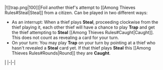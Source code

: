 |![[trap.png\|100]]|Foil another thief's attempt to [[Among Thieves Rules#Steal|Steal]] from a citizen. Can be played in two different ways:<ul><li>As an interrupt: When a thief plays **Steal**, proceeding clockwise from the thief playing it, each other thief will have a chance to play **Trap** and get the thief attempting to **Steal** [[Among Thieves Rules#Caught|Caught]]. This does not count as revealing a card for your turn.</li><li>On your turn: You may play **Trap** on your turn by pointing at a thief who hasn't revealed a **Steal** card yet. If that thief plays **Steal** this [[Among Thieves Rules#Rounds|Round]] they are **Caught**.</li></ul>|
|-|-|
